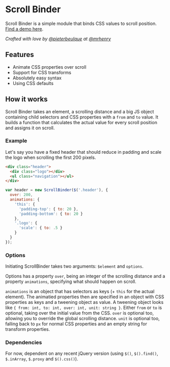 # Scroll Binder

Scroll Binder is a simple module that binds CSS values to scroll position. [Find a demo here](//pieterbeulque.github.io/scroll-binder).

*Crafted with love by [@pieterbeulque](//github.com/pieterbeulque) at [@mrhenry](//github.com/mrhenry)*

## Features

* Animate CSS properties over scroll
* Support for CSS transforms
* Absolutely easy syntax
* Using CSS defaults

## How it works

Scroll Binder takes an element, a scrolling distance and a big JS object containing child selectors and CSS properties with a `from` and `to` value.
It builds a function that calculates the actual value for every scroll position and assigns it on scroll.

### Example

Let's say you have a fixed header that should reduce in padding and scale the logo when scrolling the first 200 pixels.

```html
<div class="header">
  <div class="logo"></div>
  <ul class="navigation"></ul>
</div>
```

```js
var header = new ScrollBinder($('.header'), {
  over: 200,
  animations: {
    'this': {
      'padding-top': { to: 20 },
      'padding-bottom': { to: 20 }
    },
    '.logo': {
      'scale': { to: .5 }
    }
  }
});
```

### Options

Initiating ScrollBinder takes two arguments: `$element` and `options`.

Options has a property `over`, being an integer of the scrolling distance and a property `animations`, specifying what should happen on scroll.

`animations` is an object that has selectors as keys (+ `this` for the actual element). The animatied properties then are specified in an object with CSS properties as keys and a tweening object as value. A tweening object looks like `{ from: int, to: int, over: int, unit: string }`. Either `from` or `to` is optional, taking over the initial value from the CSS. `over` is optional too, allowing you to override the global scrolling distance. `unit` is optional too, falling back to `px` for normal CSS properties and an empty string for transform properties.

### Dependencies

For now, dependent on any recent jQuery version (using `$()`, `$().find()`, `$.inArray`, `$.proxy` and `$().css()`).

